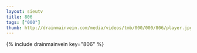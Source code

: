 ```yaml
--- 
layout: sieutv
title: 806
tags: ["000"]
thumb: http://drainmainvein.com/media/videos/tmb/000/000/806/player.jpg
---
```

{% include drainmainvein key="806" %} 
